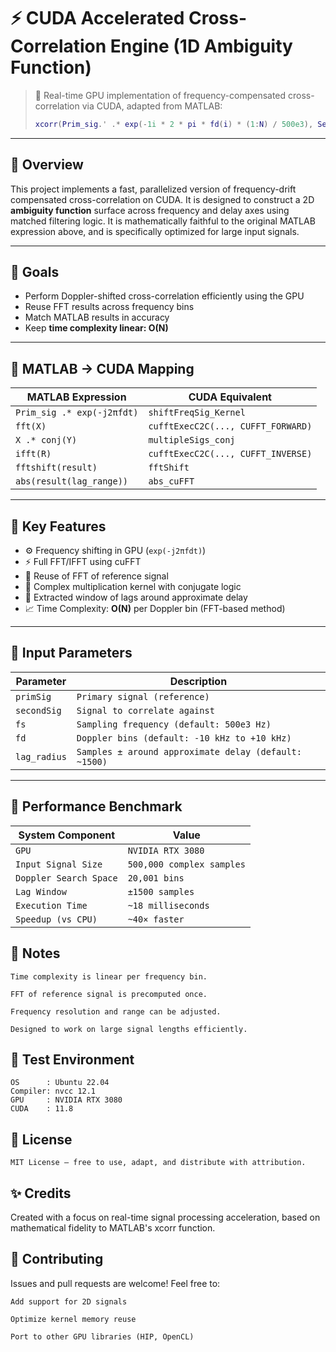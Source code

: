 # ⚡ CUDA Accelerated Cross-Correlation Engine (1D Ambiguity Function)

> 🚀 Real-time GPU implementation of frequency-compensated cross-correlation via CUDA, adapted from MATLAB:
>
> ```matlab
> xcorr(Prim_sig.' .* exp(-1i * 2 * pi * fd(i) * (1:N) / 500e3), Second_sig.', lag_radius)
> ```

---

## 📌 Overview

This project implements a fast, parallelized version of frequency-drift compensated cross-correlation on CUDA. It is designed to construct a 2D **ambiguity function** surface across frequency and delay axes using matched filtering logic. It is mathematically faithful to the original MATLAB expression above, and is specifically optimized for large input signals.

---

## 🎯 Goals

- Perform Doppler-shifted cross-correlation efficiently using the GPU
- Reuse FFT results across frequency bins
- Match MATLAB results in accuracy
- Keep **time complexity linear: O(N)**

---

## 🧠 MATLAB → CUDA Mapping

| MATLAB Expression | CUDA Equivalent |
|-------------------|------------------|
| `Prim_sig .* exp(-j2πfdt)` | `shiftFreqSig_Kernel` |
| `fft(X)` | `cufftExecC2C(..., CUFFT_FORWARD)` |
| `X .* conj(Y)` | `multipleSigs_conj` |
| `ifft(R)` | `cufftExecC2C(..., CUFFT_INVERSE)` |
| `fftshift(result)` | `fftShift` |
| `abs(result(lag_range))` | `abs_cuFFT` |

---

## 🧰 Key Features

- ⚙️ Frequency shifting in GPU (`exp(-j2πfdt)`)
- ⚡ Full FFT/IFFT using cuFFT
- 🔁 Reuse of FFT of reference signal
- 🧮 Complex multiplication kernel with conjugate logic
- 🎯 Extracted window of lags around approximate delay
- 📈 Time Complexity: **O(N)** per Doppler bin (FFT-based method)

---
## 🧾 Input Parameters
| Parameter	| Description |
|-------------------|------------------|
| `primSig`	| `Primary signal (reference)` |
| `secondSig` | `Signal to correlate against` |
| `fs` | `Sampling frequency (default: 500e3 Hz)`|
| `fd`	| `Doppler bins (default: -10 kHz to +10 kHz)` |
| `lag_radius` | `Samples ± around approximate delay (default: ~1500)` |

---
## 🧪 Performance Benchmark
| System Component	| Value |
|-------------------|------------------|
| `GPU`	| `NVIDIA RTX 3080` |
| `Input Signal Size`	| `500,000 complex samples` |
| `Doppler Search Space` |	`20,001 bins` |
| `Lag Window` |	`±1500 samples` |
| `Execution Time`	| `~18 milliseconds` |
| `Speedup (vs CPU)` |	`~40× faster` |

## 🧠 Notes

    Time complexity is linear per frequency bin.

    FFT of reference signal is precomputed once.

    Frequency resolution and range can be adjusted.

    Designed to work on large signal lengths efficiently.

## 🧪 Test Environment

    OS      : Ubuntu 22.04
    Compiler: nvcc 12.1
    GPU     : NVIDIA RTX 3080
    CUDA    : 11.8

## 📜 License

    MIT License — free to use, adapt, and distribute with attribution.
    
## ✨ Credits
Created with a focus on real-time signal processing acceleration, based on mathematical fidelity to MATLAB's xcorr function.

## 🤝 Contributing

Issues and pull requests are welcome! Feel free to:

    Add support for 2D signals

    Optimize kernel memory reuse

    Port to other GPU libraries (HIP, OpenCL)




